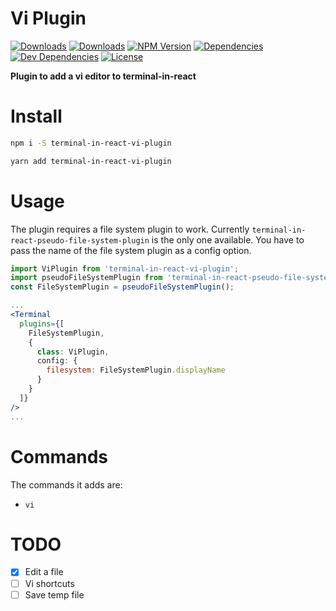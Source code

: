 # Vi Plugin

[![Downloads][npm-dm]][package-url]
[![Downloads][npm-dt]][package-url]
[![NPM Version][npm-v]][package-url]
[![Dependencies][deps]][package-url]
[![Dev Dependencies][dev-deps]][package-url]
[![License][license]][package-url]

__Plugin to add a vi editor to terminal-in-react__

# Install

```bash
npm i -S terminal-in-react-vi-plugin
```

```bash
yarn add terminal-in-react-vi-plugin
```

# Usage
The plugin requires a file system plugin to work. Currently `terminal-in-react-pseudo-file-system-plugin` is the only one available. You have
to pass the name of the file system plugin as a config option.


```jsx
import ViPlugin from 'terminal-in-react-vi-plugin';
import pseudoFileSystemPlugin from 'terminal-in-react-pseudo-file-system-plugin';
const FileSystemPlugin = pseudoFileSystemPlugin();

...
<Terminal
  plugins={[
    FileSystemPlugin,
    {
      class: ViPlugin,
      config: {
        filesystem: FileSystemPlugin.displayName
      }
    }
  ]}
/>
...
```

# Commands
The commands it adds are:

 - `vi`

# TODO
 - [x] Edit a file
 - [ ] Vi shortcuts
 - [ ] Save temp file

[npm-dm]: https://img.shields.io/npm/dm/terminal-in-react-vi-plugin.svg
[npm-dt]: https://img.shields.io/npm/dt/terminal-in-react-vi-plugin.svg
[npm-v]: https://img.shields.io/npm/v/terminal-in-react-vi-plugin.svg
[deps]: https://img.shields.io/david/jcgertig/terminal-in-react-vi-plugin.svg
[dev-deps]: https://img.shields.io/david/dev/jcgertig/terminal-in-react-vi-plugin.svg
[license]: https://img.shields.io/npm/l/terminal-in-react-vi-plugin.svg
[package-url]: https://npmjs.com/package/terminal-in-react-vi-plugin

